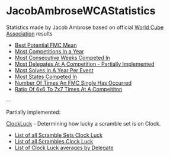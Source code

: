 # JacobAmbroseWCAStatistics

Statistics made by Jacob Ambrose based on official [World Cube Association](https://www.worldcubeassociation.org) results

- [Best Potential FMC Mean](https://github.com/Jambrose777/JacobAmbroseWCAStatistics/blob/master/PotentialFMCAvg/README.md)
- [Most Competitions In a Year](https://github.com/Jambrose777/JacobAmbroseWCAStatistics/blob/master/MostCompsInYear/README.md)
- [Most Consecutive Weeks Competed In](https://github.com/Jambrose777/JacobAmbroseWCAStatistics/blob/master/ConsecutiveWeeksCompeting/README.md)
- [Most Delegates At A Competition - Partially Implemented](https://github.com/Jambrose777/JacobAmbroseWCAStatistics/blob/master/NumDelegatesAtComp/README.md)
- [Most Solves In A Year Per Event](https://github.com/Jambrose777/JacobAmbroseWCAStatistics/blob/master/MostSolvesInAYearPerEvent/README.md)
- [Most States Competed In](https://github.com/Jambrose777/JacobAmbroseWCAStatistics/blob/master/MostStates/README.md)
- [Number Of Times An FMC Single Has Occurred](https://github.com/Jambrose777/JacobAmbroseWCAStatistics/blob/master/FMCSingles/README.md)
- [Ratio Of 6x6 To 7x7 Times At A Compeititon](https://github.com/Jambrose777/JacobAmbroseWCAStatistics/blob/master/6to7Ratio/README.md)
 
 
 --

Partially implemented:

[ClockLuck](https://github.com/Jambrose777/JacobAmbroseWCAStatistics/blob/master/ClockLuck/README.md) - Determining how lucky a scramble set is on Clock.

 - [List of all Scramble Sets Clock Luck](https://github.com/Jambrose777/JacobAmbroseWCAStatistics/blob/master/ClockLuck/results/Results.md)
 - [List of all Scrambles Clock Luck](https://github.com/Jambrose777/JacobAmbroseWCAStatistics/blob/master/ClockLuck/results/ResultsSingle.md)
 - [List of Clock Luck averages by Delegate](https://github.com/Jambrose777/JacobAmbroseWCAStatistics/blob/master/ClockLuck/results/ResultsDelegates.md)
 

